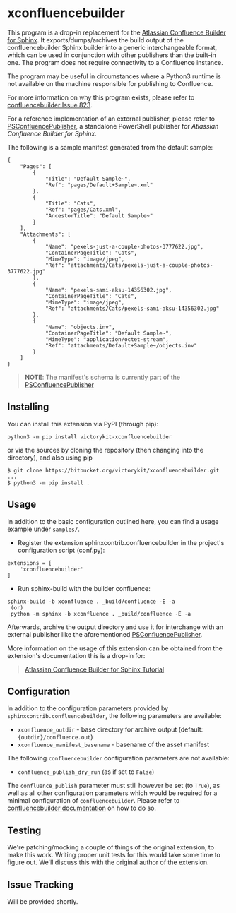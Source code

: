 # xconfluencebuilder

This program is a drop-in replacement for the [Atlassian Confluence Builder for
Sphinx](https://github.com/sphinx-contrib/confluencebuilder). It
exports/dumps/archives the build output of the confluencebuilder Sphinx builder
into a generic interchangeable format, which can be used in conjunction with
other publishers than the built-in one. The program does not require
connectivity to a Confluence instance.

The program may be useful in circumstances where a Python3 runtime is not
available on the machine responsible for publishing to Confluence. 

For more information on why this program exists, please refer to
[confluencebuilder Issue
823](https://github.com/sphinx-contrib/confluencebuilder/issues/823).

For a reference implementation of an external publisher, please refer to
[PSConfluencePublisher](https://bitbucket.org/victorykit/psconfluencepublisher),
a standalone PowerShell publisher for *Atlassian Confluence Builder for Sphinx*.

The following is a sample manifest generated from the default sample:

```
{
    "Pages": [
        {
            "Title": "Default Sample~",
            "Ref": "pages/Default+Sample~.xml"
        },
        {
            "Title": "Cats",
            "Ref": "pages/Cats.xml",
            "AncestorTitle": "Default Sample~"
        }
    ],
    "Attachments": [
        {
            "Name": "pexels-just-a-couple-photos-3777622.jpg",
            "ContainerPageTitle": "Cats",
            "MimeType": "image/jpeg",
            "Ref": "attachments/Cats/pexels-just-a-couple-photos-3777622.jpg"
        },
        {
            "Name": "pexels-sami-aksu-14356302.jpg",
            "ContainerPageTitle": "Cats",
            "MimeType": "image/jpeg",
            "Ref": "attachments/Cats/pexels-sami-aksu-14356302.jpg"
        },
        {
            "Name": "objects.inv",
            "ContainerPageTitle": "Default Sample~",
            "MimeType": "application/octet-stream",
            "Ref": "attachments/Default+Sample~/objects.inv"
        }
    ]
}
```

> **NOTE**: The manifest's schema is currently part of the
  [PSConfluencePublisher](https://bitbucket.org/victorykit/psconfluencepublisher)

## Installing

You can install this extension via PyPI (through pip):

```
python3 -m pip install victorykit-xconfluencebuilder
```

or via the sources by cloning the repository (then changing into the directory),
and also using pip

```
$ git clone https://bitbucket.org/victorykit/xconfluencebuilder.git
...
$ python3 -m pip install .
```

## Usage

In addition to the basic configuration outlined here, you can find a usage 
example under `samples/`.

* Register the extension sphinxcontrib.confluencebuilder in the project's 
  configuration script (conf.py):

```
extensions = [
    'xconfluencebuilder'
]
```

* Run sphinx-build with the builder confluence:

```
sphinx-build -b xconfluence . _build/confluence -E -a
 (or)
 python -m sphinx -b xconfluence . _build/confluence -E -a
```

Afterwards, archive the output directory and use it for interchange with an
external publisher like the aforementioned 
[PSConfluencePublisher](https://bitbucket.org/victorykit/psconfluencepublisher).

More information on the usage of this extension can be obtained from the
extension's documentation this is a drop-in for:

> [Atlassian Confluence Builder for Sphinx Tutorial](https://sphinxcontrib-confluencebuilder.readthedocs.io/tutorial)

## Configuration

In addition to the configuration parameters provided by
`sphinxcontrib.confluencebuilder`, the following parameters are available:

* `xconfluence_outdir` - base directory for archive output (default:
  `{outdir}/confluence.out`)
* `xconfluence_manifest_basename` - basename of the asset manifest

The following `confluencebuilder` configuration parameters are not available: 

* `confluence_publish_dry_run` (as if set to `False`)

The `confluence_publish` parameter must still however be set (to `True`), as 
well as all other configuration parameters which would be required for a minimal
configuration of `confluencebuilder`. Please refer to [confluencebuilder
documentation](https://sphinxcontrib-confluencebuilder.readthedocs.io/tutorial) 
on how to do so.

## Testing

We're patching/mocking a couple of things of the original extension, to make
this work. Writing proper unit tests for this would take some time to figure out.
We'll discuss this with the original author of the extension.

## Issue Tracking

Will be provided shortly.
